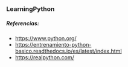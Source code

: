 ### LearningPython

##### Referencias:

* https://www.python.org/
* https://entrenamiento-python-basico.readthedocs.io/es/latest/index.html
* https://realpython.com/

